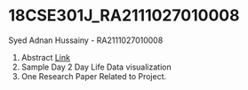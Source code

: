 # 18CSE301J_RA2111027010008
Syed Adnan Hussainy - RA2111027010008 

1. Abstract [Link](https://www.overleaf.com/read/mqqfyknvnwyh)
2. Sample Day 2 Day Life Data visualization 
3. One Research Paper Related to Project.
   
